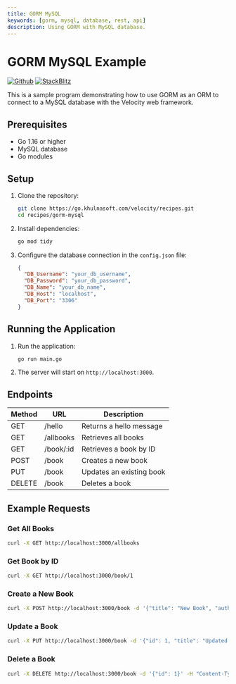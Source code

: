 ```yaml
---
title: GORM MySQL
keywords: [gorm, mysql, database, rest, api]
description: Using GORM with MySQL database.
---
```


# GORM MySQL Example

[![Github](https://img.shields.io/static/v1?label=&message=Github&color=2ea44f&style=for-the-badge&logo=github)](https://go.khulnasoft.com/velocity/recipes/tree/master/gorm-mysql) [![StackBlitz](https://img.shields.io/static/v1?label=&message=StackBlitz&color=2ea44f&style=for-the-badge&logo=StackBlitz)](https://stackblitz.com/github/khulnasoft/recipes/tree/master/gorm-mysql)

This is a sample program demonstrating how to use GORM as an ORM to connect to a MySQL database with the Velocity web framework.

## Prerequisites

- Go 1.16 or higher
- MySQL database
- Go modules

## Setup

1. Clone the repository:
    ```sh
    git clone https://go.khulnasoft.com/velocity/recipes.git
    cd recipes/gorm-mysql
   ```

2. Install dependencies:
    ```sh
    go mod tidy
    ```

3. Configure the database connection in the `config.json` file:
    ```json
    {
      "DB_Username": "your_db_username",
      "DB_Password": "your_db_password",
      "DB_Name": "your_db_name",
      "DB_Host": "localhost",
      "DB_Port": "3306"
    }
    ```

## Running the Application

1. Run the application:
    ```sh
    go run main.go
    ```

2. The server will start on `http://localhost:3000`.

## Endpoints

| Method | URL       | Description                |
| ------ | --------- | -------------------------- |
| GET    | /hello    | Returns a hello message    |
| GET    | /allbooks | Retrieves all books        |
| GET    | /book/:id | Retrieves a book by ID     |
| POST   | /book     | Creates a new book         |
| PUT    | /book     | Updates an existing book   |
| DELETE | /book     | Deletes a book             |

## Example Requests

### Get All Books
```sh
curl -X GET http://localhost:3000/allbooks
```

### Get Book by ID
```sh
curl -X GET http://localhost:3000/book/1
```

### Create a New Book
```sh
curl -X POST http://localhost:3000/book -d '{"title": "New Book", "author": "Author Name"}' -H "Content-Type: application/json"
```

### Update a Book
```sh
curl -X PUT http://localhost:3000/book -d '{"id": 1, "title": "Updated Book", "author": "Updated Author"}' -H "Content-Type: application/json"
```

### Delete a Book
```sh
curl -X DELETE http://localhost:3000/book -d '{"id": 1}' -H "Content-Type: application/json"
```
